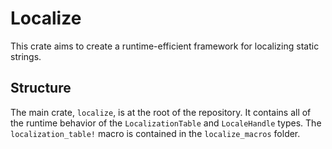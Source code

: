 # Localize

This crate aims to create a runtime-efficient framework for localizing static strings.

## Structure

The main crate, `localize`, is at the root of the repository. It contains all of the runtime behavior of the `LocalizationTable` and `LocaleHandle` types. The `localization_table!` macro is contained in the `localize_macros` folder.

